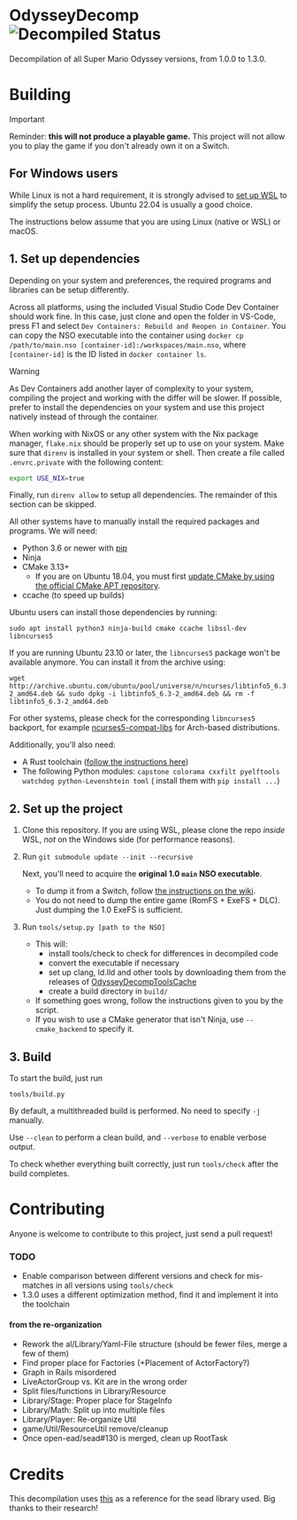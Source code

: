 # OdysseyDecomp ![Decompiled Status](https://img.shields.io/badge/dynamic/json?url=https://monsterdruide.one/OdysseyDecomp/progress.json&query=$.matching&suffix=%&label=decompiled&color=blue)

Decompilation of all Super Mario Odyssey versions, from 1.0.0 to 1.3.0.

# Building

> [!IMPORTANT]
> Reminder: **this will not produce a playable game.** This project will not allow you to play the game if you don't
> already own it on a Switch.

## For Windows users

While Linux is not a hard requirement, it is strongly advised
to [set up WSL](https://docs.microsoft.com/en-us/windows/wsl/install-win10) to simplify the setup process. Ubuntu 22.04
is usually a good choice.

The instructions below assume that you are using Linux (native or WSL) or macOS.

## 1. Set up dependencies

Depending on your system and preferences, the required programs and libraries can be setup differently.

Across all platforms, using the included Visual Studio Code Dev Container should work fine. In this case, just clone and
open the folder in VS-Code, press F1 and select `Dev Containers: Rebuild and Reopen in Container`. You can copy the NSO
executable into the container using `docker cp /path/to/main.nso [container-id]:/workspaces/main.nso`, where
`[container-id]` is the ID listed in `docker container ls`.

> [!WARNING]
> As Dev Containers add another layer of complexity to your system, compiling the project and working with the differ
> will be slower. If possible, prefer to install the dependencies on your system and use this project natively instead of
> through the container.

When working with NixOS or any other system with the Nix package manager, `flake.nix` should be properly set up to use
on your system. Make sure that `direnv` is installed in your system or shell. Then create a file called `.envrc.private`
with the following content:

```bash
export USE_NIX=true
```

Finally, run `direnv allow` to setup all dependencies. The remainder of this section can be skipped.

All other systems have to manually install the required packages and programs. We will need:

* Python 3.6 or newer with [pip](https://pip.pypa.io/en/stable/installation/)
* Ninja
* CMake 3.13+
    * If you are on Ubuntu 18.04, you must
      first [update CMake by using the official CMake APT repository](https://apt.kitware.com/).
* ccache (to speed up builds)

Ubuntu users can install those dependencies by running:

```shell
sudo apt install python3 ninja-build cmake ccache libssl-dev libncurses5
```

If you are running Ubuntu 23.10 or later, the `libncurses5` package won't be available anymore. You can install it from
the archive using:

```shell
wget http://archive.ubuntu.com/ubuntu/pool/universe/n/ncurses/libtinfo5_6.3-2_amd64.deb && sudo dpkg -i libtinfo5_6.3-2_amd64.deb && rm -f libtinfo5_6.3-2_amd64.deb
```

For other systems, please check for the corresponding `libncurses5` backport, for
example [ncurses5-compat-libs](https://aur.archlinux.org/packages/ncurses5-compat-libs) for Arch-based distributions.

Additionally, you'll also need:

* A Rust toolchain ([follow the instructions here](https://www.rust-lang.org/tools/install))
* The following Python modules: `capstone colorama cxxfilt pyelftools watchdog python-Levenshtein toml` (
  install them with `pip install ...`)

## 2. Set up the project

1. Clone this repository. If you are using WSL, please clone the repo *inside* WSL, *not* on the Windows side (for
   performance reasons).

2. Run `git submodule update --init --recursive`

   Next, you'll need to acquire the **original 1.0 `main` NSO executable**.

    * To dump it from a Switch,
      follow [the instructions on the wiki](https://zeldamods.org/wiki/Help:Dumping_games#Dumping_binaries_.28executable_files.29).
    * You do not need to dump the entire game (RomFS + ExeFS + DLC). Just dumping the 1.0 ExeFS is sufficient.

3. Run `tools/setup.py [path to the NSO]`
    * This will:
        * install tools/check to check for differences in decompiled code
        * convert the executable if necessary
        * set up clang, ld.lld and other tools by downloading them from the releases of [OdysseyDecompToolsCache](https://github.com/MonsterDruide1/OdysseyDecompToolsCache/)
        * create a build directory in `build/`
    * If something goes wrong, follow the instructions given to you by the script.
    * If you wish to use a CMake generator that isn't Ninja, use `--cmake_backend` to specify it.

## 3. Build

To start the build, just run

```shell
tools/build.py
```

By default, a multithreaded build is performed. No need to specify `-j` manually.

Use `--clean` to perform a clean build, and `--verbose` to enable verbose output.

To check whether everything built correctly, just run `tools/check` after the build completes.

# Contributing

Anyone is welcome to contribute to this project, just send a pull request!

### TODO

- Enable comparison between different versions and check for mis-matches in all versions using `tools/check`
- 1.3.0 uses a different optimization method, find it and implement it into the toolchain

#### from the re-organization

- Rework the al/Library/Yaml-File structure (should be fewer files, merge a few of them)
- Find proper place for Factories (+Placement of ActorFactory?)
- Graph in Rails misordered
- LiveActorGroup vs. Kit are in the wrong order
- Split files/functions in Library/Resource
- Library/Stage: Proper place for StageInfo
- Library/Math: Split up into multiple files
- Library/Player: Re-organize Util
- game/Util/ResourceUtil remove/cleanup
- Once open-ead/sead#130 is merged, clean up RootTask

# Credits

This decompilation uses [this](https://github.com/open-ead/sead) as a reference for the sead library used. Big thanks to
their research!
